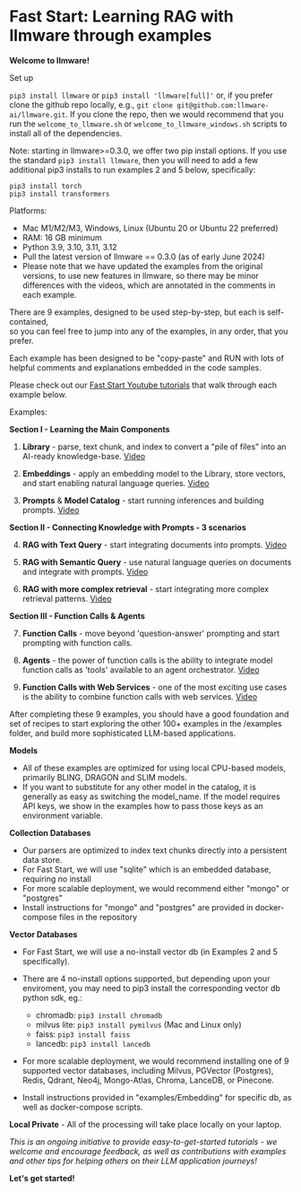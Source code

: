

Fast Start: Learning RAG with llmware through examples  
===============

**Welcome to llmware!**    

Set up  

`pip3 install llmware` or `pip3 install 'llmware[full]'` or, if you prefer clone the github repo locally, e.g., `git clone git@github.com:llmware-ai/llmware.git`.  If you clone the repo, then we would recommend that you run the `welcome_to_llmware.sh` or `welcome_to_llmware_windows.sh` scripts to install all of the dependencies.    

Note: starting in llmware>=0.3.0, we offer two pip install options.  If you use the standard `pip3 install llmware`, then you will need to add a few additional pip3 installs to run examples 2 and 5 below, specifically:  

  `pip3 install torch`  
  `pip3 install transformers`  

Platforms:  
- Mac M1/M2/M3, Windows, Linux (Ubuntu 20 or Ubuntu 22 preferred)  
- RAM: 16 GB minimum  
- Python 3.9, 3.10, 3.11, 3.12 
- Pull the latest version of llmware == 0.3.0 (as of early June 2024)  
- Please note that we have updated the examples from the original versions, to use new features in llmware, so there may be minor differences with the videos, which are annotated in the comments in each example.    
  
There are 9 examples, designed to be used step-by-step, but each is self-contained,  
so you can feel free to jump into any of the examples, in any order, that you prefer.  

Each example has been designed to be "copy-paste" and RUN with lots of helpful comments and explanations embedded in the code samples.  

Please check out our [Fast Start Youtube tutorials](https://www.youtube.com/playlist?list=PL1-dn33KwsmD7SB9iSO6vx4ZLRAWea1DB) that walk through each example below.  

Examples:

**Section I - Learning the Main Components**
1.  **Library** - parse, text chunk, and index to convert a "pile of files" into an AI-ready knowledge-base.  [Video](https://youtu.be/2xDefZ4oBOM?si=8vRCvqj0-HG3zc4c)  
  
2.  **Embeddings** - apply an embedding model to the Library, store vectors, and start enabling natural language queries.  [Video](https://youtu.be/xQEk6ohvfV0?si=B3X25ZsAZfW4AR_3)
   
3.  **Prompts** & **Model Catalog** - start running inferences and building prompts.  [Video](https://youtu.be/swiu4oBVfbA?si=0IVmLhiiYS3-pMIg)

**Section II - Connecting Knowledge with Prompts - 3 scenarios**  

4.  **RAG with Text Query** - start integrating documents into prompts.  [Video](https://youtu.be/6oALi67HP7U?si=pAbvio4ULXTIXKdL)
  
5.  **RAG with Semantic Query** - use natural language queries on documents and integrate with prompts.  [Video](https://youtu.be/XT4kIXA9H3Q?si=EBCAxVXBt5vgYY8s)
    
6.  **RAG with more complex retrieval** - start integrating more complex retrieval patterns.  [Video](https://youtu.be/G1Q6Ar8THbo?si=vIVAv35uXAcnaUJy)  

**Section III - Function Calls & Agents**  

7.  **Function Calls** - move beyond 'question-answer' prompting and start prompting with function calls.  

8.  **Agents** - the power of function calls is the ability to integrate model function calls as 'tools' available to an agent orchestrator.  [Video](https://youtu.be/cQfdaTcmBpY?si=pMWQj0qpPBVRmm34)  

9.  **Function Calls with Web Services** - one of the most exciting use cases is the ability to combine function calls with web services.   [Video](https://youtu.be/l0jzsg1_Ik0?si=ifwxVi_Z6I_hNtcf)  

After completing these 9 examples, you should have a good foundation and set of recipes to start 
exploring the other 100+ examples in the /examples folder, and build more sophisticated 
LLM-based applications.  

**Models**  
  - All of these examples are optimized for using local CPU-based models, primarily BLING, DRAGON and SLIM models.   
  - If you want to substitute for any other model in the catalog, it is generally as easy as 
    switching the model_name.  If the model requires API keys, we show in the examples how to pass those keys as an
    environment variable.  

**Collection Databases**  
  - Our parsers are optimized to index text chunks directly into a persistent data store.   
  - For Fast Start, we will use "sqlite" which is an embedded database, requiring no install  
  - For more scalable deployment, we would recommend either "mongo" or "postgres"  
  - Install instructions for "mongo" and "postgres" are provided in docker-compose files in the repository  

**Vector Databases**  
   - For Fast Start, we will use a no-install vector db (in Examples 2 and 5 specifically).  
   - There are 4 no-install options supported, but depending upon your enviroment, you may need to pip3 install the corresponding vector db python sdk, eg.:  
     
     - chromadb:  `pip3 install chromadb`  
     - milvus lite: `pip3 install pymilvus`  (Mac and Linux only)  
     - faiss: `pip3 install faiss`   
     - lancedb: `pip3 install lancedb`  
       
   - For more scalable deployment, we would recommend installing one of 9 supported vector databases, 
     including Milvus, PGVector (Postgres), Redis, Qdrant, Neo4j, Mongo-Atlas, Chroma, LanceDB, or Pinecone.   
   - Install instructions provided in "examples/Embedding" for specific db, as well as docker-compose scripts.  

**Local Private**
    - All of the processing will take place locally on your laptop.

*This is an ongoing initiative to provide easy-to-get-started tutorials - we welcome and encourage feedback, as well
as contributions with examples and other tips for helping others on their LLM application journeys!*  

**Let's get started!**



